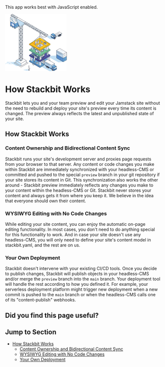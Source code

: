 This app works best with JavaScript enabled.



























![Stackbit](/docs/images/stackbit-crane-sm.png)

How Stackbit Works
==================

Stackbit lets you and your team preview and edit your Jamstack site without the need to rebuild and deploy your site's preview every time its content is changed. The preview always reflects the latest and unpublished state of your site.

<a href="#how_stackbit_works" class="hash-link"><span class="icon-copy"></span></a>How Stackbit Works
-----------------------------------------------------------------------------------------------------

### <a href="#content_ownership_and_bidirectional_content_sync" class="hash-link"><span class="icon-copy"></span></a>Content Ownership and Bidirectional Content Sync

Stackbit runs your site's development server and proxies page requests from your browser to that server. Any content or code changes you make within Stackbit are immediately synchronized with your headless-CMS or committed and pushed to the special `preview` branch in your git repository if your site stores its content in Git. This synchronization also works the other around - Stackbit preview immediately reflects any changes you make to your content within the headless-CMS or Git. Stackbit never stores your content and always gets it from where you keep it. We believe in the idea that everyone should own their content.

### <a href="#wysiwyg_editing_with_no_code_changes" class="hash-link"><span class="icon-copy"></span></a>WYSIWYG Editing with No Code Changes

While editing your site content, you can enjoy the automatic on-page editing functionality. In most cases, you don't need to do anything special for this functionality to work. And in case your site doesn't use any headless-CMS, you will only need to define your site's content model in stackbit.yaml, and the rest are on us.

### <a href="#your_own_deployment" class="hash-link"><span class="icon-copy"></span></a>Your Own Deployment

Stackbit doesn't intervene with your existing CI/CD tools. Once you decide to publish changes, Stackbit will publish objects in your headless-CMS and/or merge the `preview` branch into the `main` branch. Your deployment tool will handle the rest according to how you defined it. For example, your serverless deployment platform might trigger new deployment when a new commit is pushed to the `main` branch or when the headless-CMS calls one of its "content-publish" webhooks.

Did you find this page useful?
------------------------------





Jump to Section
---------------

-   [How Stackbit Works](#how_stackbit_works)
    -   [Content Ownership and Bidirectional Content Sync](#content_ownership_and_bidirectional_content_sync)
    -   [WYSIWYG Editing with No Code Changes](#wysiwyg_editing_with_no_code_changes)
    -   [Your Own Deployment](#your_own_deployment)












